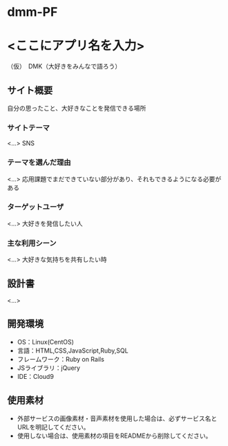 # dmm-PF

# <ここにアプリ名を入力>
（仮）　DMK（大好きをみんなで語ろう）
## サイト概要
自分の思ったこと、大好きなことを発信できる場所
### サイトテーマ
<...>
SNS

### テーマを選んだ理由
<...>
応用課題でまだできていない部分があり、それもできるようになる必要がある
### ターゲットユーザ
<...>
大好きを発信したい人
### 主な利用シーン
<...>
大好きな気持ちを共有したい時
## 設計書
<...>

## 開発環境
- OS：Linux(CentOS)
- 言語：HTML,CSS,JavaScript,Ruby,SQL
- フレームワーク：Ruby on Rails
- JSライブラリ：jQuery
- IDE：Cloud9

## 使用素材
- 外部サービスの画像素材・音声素材を使用した場合は、必ずサービス名とURLを明記してください。
- 使用しない場合は、使用素材の項目をREADMEから削除してください。
